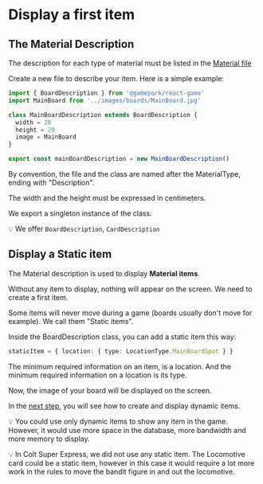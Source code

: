 # Display a first item

## The Material Description

The description for each type of material must be listed in the [Material file](https://github.com/gamepark/colt-super-express/blob/main/app/src/material/Material.tsx)

Create a new file to describe your item. Here is a simple example:

```typescript
import { BoardDescription } from '@gamepark/react-game'
import MainBoard from '../images/boards/MainBoard.jpg'

class MainBoardDescription extends BoardDescription {
  width = 20
  height = 20
  image = MainBoard
}

export const mainBoardDescription = new MainBoardDescription()
```

By convention, the file and the class are named after the MaterialType, ending with "Description".

The width and the height must be expressed in centimeters.

We export a singleton instance of the class.

:bulb: We offer `BoardDescription`, `CardDescription`

## Display a Static item

The Material description is used to display **Material items**.

Without any item to display, nothing will appear on the screen. We need to create a first item.

Some items will never move during a game (boards usually don't move for example). We call them "Static items".

Inside the BoardDescription class, you can add a static item this way:
```typescript
staticItem = { location: { type: LocationType.MainBoardSpot } }
```

The minimum required information on an item, is a location. And the minimum required information on a location is its type.

Now, the image of your board will be displayed on the screen.

In the [next step](step-by-step-example/create-items.md), you will see how to create and display dynamic items.

:bulb: You could use only dynamic items to show any item in the game. However, it would use more space in the database, more bandwidth and more memory to display.

:bulb: In Colt Super Express, we did not use any static item. The Locomotive card could be a static item, however in this case it would require a lot more work in the rules to move the bandit figure in and out the locomotive.